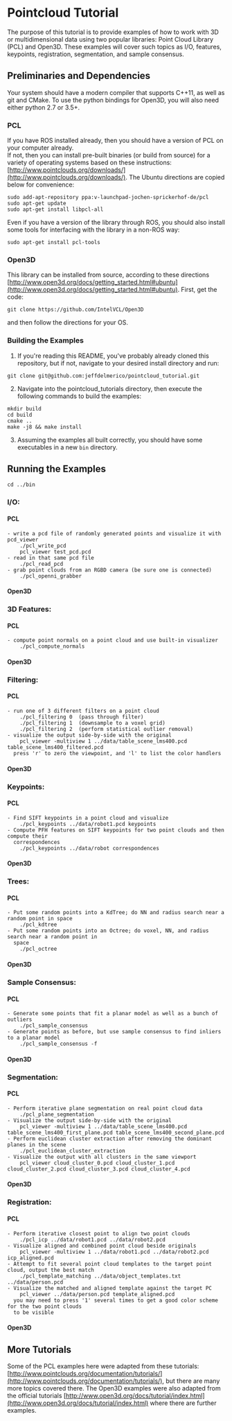 # Pointcloud Tutorial

The purpose of this tutorial is to provide examples of how to work with 3D or multidimensional data using two popular libraries: Point Cloud Library (PCL) and Open3D.
These examples will cover such topics as I/O, features, keypoints, registration, segmentation, and sample consensus.

## Preliminaries and Dependencies
Your system should have a modern compiler that supports C++11, as well as git and CMake. To use the python bindings for Open3D, you will also need either python 2.7 or 3.5+.

### PCL
If you have ROS installed already, then you should have a version of PCL on your computer already.  
If not, then you can install pre-built binaries (or build from source) for a variety of operating systems based on these instructions: [http://www.pointclouds.org/downloads/](http://www.pointclouds.org/downloads/).
The Ubuntu directions are copied below for convenience:
```
sudo add-apt-repository ppa:v-launchpad-jochen-sprickerhof-de/pcl
sudo apt-get update
sudo apt-get install libpcl-all
```
Even if you have a version of the library through ROS, you should also install some tools for interfacing with the library in a non-ROS way:
```
sudo apt-get install pcl-tools
```

### Open3D
This library can be installed from source, according to these directions [http://www.open3d.org/docs/getting_started.html#ubuntu](http://www.open3d.org/docs/getting_started.html#ubuntu).
First, get the code:
```
git clone https://github.com/IntelVCL/Open3D
```
and then follow the directions for your OS.

### Building the Examples
1. If you're reading this README, you've probably already cloned this repository, but if not,
navigate to your desired install directory and run:
```
git clone git@github.com:jeffdelmerico/pointcloud_tutorial.git
```

2. Navigate into the pointcloud_tutorials directory, then execute the following commands to build the
examples:
```
mkdir build
cd build
cmake ..  
make -j8 && make install
```

3. Assuming the examples all built correctly, you should have some executables in a new `bin` directory.

## Running the Examples
```
cd ../bin
```
### I/O:
#### PCL
    - write a pcd file of randomly generated points and visualize it with pcd_viewer
        ./pcl_write_pcd
        pcl_viewer test_pcd.pcd
    - read in that same pcd file
        ./pcl_read_pcd
    - grab point clouds from an RGBD camera (be sure one is connected)
        ./pcl_openni_grabber
#### Open3D

### 3D Features:
#### PCL
    - compute point normals on a point cloud and use built-in visualizer
        ./pcl_compute_normals
#### Open3D

### Filtering:
#### PCL    
    - run one of 3 different filters on a point cloud
        ./pcl_filtering 0  (pass through filter)
        ./pcl_filtering 1  (downsample to a voxel grid)
        ./pcl_filtering 2  (perform statistical outlier removal)
    - visualize the output side-by-side with the original
        pcl_viewer -multiview 1 ../data/table_scene_lms400.pcd table_scene_lms400_filtered.pcd
      press 'r' to zero the viewpoint, and 'l' to list the color handlers
#### Open3D

### Keypoints:
#### PCL
    - Find SIFT keypoints in a point cloud and visualize
        ./pcl_keypoints ../data/robot1.pcd keypoints
    - Compute PFH features on SIFT keypoints for two point clouds and then compute their
      correspondences
        ./pcl_keypoints ../data/robot correspondences
#### Open3D

### Trees:
#### PCL
    - Put some random points into a KdTree; do NN and radius search near a random point in space
        ./pcl_kdtree
    - Put some random points into an Octree; do voxel, NN, and radius search near a random point in
      space
        ./pcl_octree
#### Open3D

### Sample Consensus:
#### PCL
    - Generate some points that fit a planar model as well as a bunch of outliers
        ./pcl_sample_consensus
    - Generate points as before, but use sample consensus to find inliers to a planar model
        ./pcl_sample_consensus -f
#### Open3D

### Segmentation:
#### PCL
    - Perform iterative plane segmentation on real point cloud data
        ./pcl_plane_segmentation
    - Visualize the output side-by-side with the original
        pcl_viewer -multiview 1 ../data/table_scene_lms400.pcd table_scene_lms400_first_plane.pcd table_scene_lms400_second_plane.pcd
    - Perform euclidean cluster extraction after removing the dominant planes in the scene
        ./pcl_euclidean_cluster_extraction
    - Visualize the output with all clusters in the same viewport
        pcl_viewer cloud_cluster_0.pcd cloud_cluster_1.pcd cloud_cluster_2.pcd cloud_cluster_3.pcd cloud_cluster_4.pcd
#### Open3D

### Registration:
#### PCL
    - Perform iterative closest point to align two point clouds
        ./pcl_icp ../data/robot1.pcd ../data/robot2.pcd
    - Visualize aligned and combined point cloud beside originals
        pcl_viewer -multiview 1 ../data/robot1.pcd ../data/robot2.pcd icp_aligned.pcd
    - Attempt to fit several point cloud templates to the target point cloud, output the best match
        ./pcl_template_matching ../data/object_templates.txt ../data/person.pcd
    - Visualize the matched and aligned template against the target PC
        pcl_viewer ../data/person.pcd template_aligned.pcd
      you may need to press '1' several times to get a good color scheme for the two point clouds
      to be visible
#### Open3D


## More Tutorials
Some of the PCL examples here were adapted from these tutorials: [http://www.pointclouds.org/documentation/tutorials/](http://www.pointclouds.org/documentation/tutorials/), but there are many more topics covered there.
The Open3D examples were also adapted from the official tutorials [http://www.open3d.org/docs/tutorial/index.html](http://www.open3d.org/docs/tutorial/index.html) where there are further examples.
